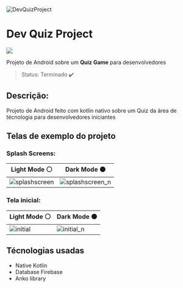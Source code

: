 ![DevQuizProject](https://user-images.githubusercontent.com/75824415/116601321-bfece680-a900-11eb-9f40-72cb3456f00b.png)

<h1>Dev Quiz Project</h1>

<a href="https://drive.google.com/file/d/1iTVCxUs452XnhqJbAMZ8pyBzg26TGZgP/view"><img src="https://user-images.githubusercontent.com/75824415/116610871-11e73980-a90c-11eb-8786-07946c67e0a5.png" /></a>

Projeto de Android sobre um **Quiz Game** para desenvolvedores

> Status: Terminado ✔️ 

<h2>Descrição: </h2>

Projeto de Android feito com kotlin nativo sobre um Quiz da área de técnologia para desenvolvedores iniciantes

<h2>Telas de exemplo do projeto</h2>

<h3>Splash Screens: </h3>

Light Mode ⚪| Dark Mode ⚫
-----------|----------
![splashscreen](https://user-images.githubusercontent.com/75824415/116605449-cf226300-a905-11eb-89bc-70b2e64509dd.gif) | ![splashscreen_n](https://user-images.githubusercontent.com/75824415/116605590-fa0cb700-a905-11eb-8ee6-f180b1cc6623.gif)

<h3>Tela inicial: </h3>

Light Mode ⚪| Dark Mode ⚫
-----------|----------
![initial](https://user-images.githubusercontent.com/75824415/116607031-e06c6f00-a907-11eb-87de-20b8fc10eddc.gif) | ![initial_n](https://user-images.githubusercontent.com/75824415/116607313-350fea00-a908-11eb-8415-9c0e0eaf2ccf.gif)

<h2>Técnologias usadas</h2>

+ Native Kotlin
+ Database Firebase
+ Anko library
